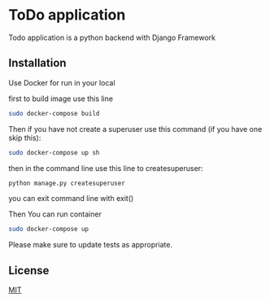 # ToDo application

Todo application is a python backend with Django Framework
## Installation

Use Docker for run in your local 

first to build image use this line
```bash
sudo docker-compose build
```

Then if you have not create a superuser use this command (if you have one skip this):


```bash
sudo docker-compose up sh
```
then in the command line use this line to createsuperuser:
```bash
python manage.py createsuperuser
```
you can exit command line with exit()

Then You can run container
```bash
sudo docker-compose up
```

Please make sure to update tests as appropriate.

## License
[MIT](https://choosealicense.com/licenses/mit/)